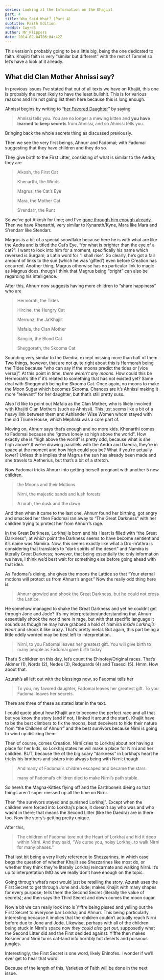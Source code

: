 ```yaml
---
series: Looking at the Information on the Khajiit
part: 4
title: Who Said What? (Part 4)
subtitle: Faith Edition
reddit: 1wyrd5
author: Mr_Flippers
date: 2014-02-04T06:04:42Z
---
```


This version’s probably going to be a little big, being the one dedicated to
faith. Khajiiti faith is very “similar but different” with the rest of Tamriel
so let’s have a look at it already.

## What did Clan Mother Ahnissi say?

In previous issues I’ve stated that out of all texts we have on Khajiit, this
one is probably the most likely to have the least bullshit. This is for various
reasons and I’m not going list them here because this is long enough.

Ahnissi begins by writing to “[her Favored Daughter][0]” by saying

> Ahnissi tells you. You are no longer a mewing kitten and **you have learned**
> **to keep secrets** from Ahnissi, and so Ahnissi tells you.

Bringing back the whole secrets thing as discussed previously.

Then we see the very first beings, Ahnurr and Fadomai; with Fadomai suggesting
that they have children and they do so.

They give birth to the First Litter, consisting of what is similar to the Aedra;
they are

> Alkosh, the First Cat
>
> Khenarthi, the Winds
>
> Magrus, the Cat’s Eye
>
> Mara, the Mother Cat
>
> S’rendarr, the Runt

So we’ve got Alkosh for time; and I’ve [gone through him enough already][1].
Then we have Khenarthi, very similar to Kynareth/Kyne, Mara like Mara and
S’rendarr like Stendarr.

Magrus is a bit of a special snowflake because here he is with what are like the
Aedra and is titled the Cat’s Eye, “for what is brighter than the eye of a
cat?". I want to look into him for a moment, specifically his name which
reversed is Surgam; a Latin word for “I shall rise". So clearly, he’s got a fair
amount of links to the sun (which he was 'gifted’) even before Creation has
occurred. Another thing, Magrus otherwise has no particular link to magic as
Magnus does, though I think that Magrus being “bright” can also be regarding his
intelligence.

After this, Ahnurr now suggests having more children to “share happiness” who
are

> Hermorah, the Tides
>
> Hircine, the Hungry Cat
>
> Merrunz, the Ja’Khajiit
>
> Mafala, the Clan Mother
>
> Sangiin, the Blood Cat
>
> Sheggorath, the Skooma Cat

Sounding very similar to the Daedra, except missing more than half of them. Two
things, however, that are not quite right about this is Hermorah being the Tides
because “who can say if the moons predict the tides or \[vice versa\]”. At this
point in time, _there weren’t any moons_. How could this be Hermorah’s title if
it’s related to something that has not existed yet? Same deal with Sheggorath
being the Skooma Cat. Once again, no moons to make the Moon Sugar which becomes
Skooma. Chances are it’s Ahnissi making it more “relevant” for her daughter, but
that’s still pretty suss.

Also I’d like to point out Mafala as the Clan Mother, who is likely involved
with Khajiiti Clan Mothers (such as Ahnissi). This just seems like a bit of a
heavy link between them and Ashlander Wise Women whom stayed with the old Triune
House, which Mephala was a core part of.

Moving on, Ahnurr says that’s enough and no more kids. Khenarthi comes to
Fadomai because she “grows lonely so high above the world". How exactly she is
“high above the world” is pretty odd, because what is she high above? If we’re
drawing parallels with the Aedra and Daedra, they’re in space at the moment and
how high could you be? What if you’re actually lower? Unless this implies that
Magrus the sun has already been made and she travels to Aetherius, but that’s a
bit of a stretch.

Now Fadomai tricks Ahnurr into getting herself pregnant with another 5 new
children.

> the Moons and their Motions
>
> Nirni, the majestic sands and lush forests
>
> Azurah, the dusk and the dawn

And then when it came to the last one, Ahnurr found her birthing, got angry and
smacked her then Fadomai ran away to “The Great Darkness” with her children
trying to protect her from Ahnurr’s rage.

In the Great Darkness, Lorkhaj is born and his Heart is filled with “the Great
Darkness"; at which point the Darkness seems to have become sentient and it’s
name was Namiira. Now, this seems exactly like what a Dro-m’athra is considering
that translates to “dark spirits of the desert” and Namiira is literally Great
Darkness; however, that being essentially the only information we have, I think
we’d best wait for something else before going ahead with that idea.

As Fadomai’s dieing, she gives the moons the Lattice so that “Your eternal
motions will protect us from Ahnurr’s anger.” Now the really odd thing here is

> Ahnurr growled and shook the Great Darkness, but he could not cross the
> Lattice.

He somehow managed to shake the Great Darkness and yet he couldnt get through
Jone and Jode? It’s my interpretation/understanding that Ahnurr essentially
shook the world here in rage, but with that specific language it sounds as
though he may have grabbed a hold of Namiira _inside Lorkhaj’s Heart_ and shook
it like crazy. That’s pretty metal. But again, this part being a little oddly
worded may be best left to interpretation.

> Nirni, to you Fadomai leaves her greatest gift. You will give birth to many
> people as Fadomai gave birth today

That’s 5 children on this day, let’s count the Ehlnofey/Original races. That’s
Aldmer (1), Nords (2), Nedes (3), Redguards (4) and Tsaesci (5). Hmm. How about
that.

Azurah’s all left out with the blessings now, so Fadomai tells her

> To you, my favored daughter, Fadomai leaves her greatest gift. To you Fadomai
> leaves her secrets.

There are three of these as stated later in the text.

I could quote about how Khajiit are to become the perfect race and all that but
you know the story (and if not, I linked it around the start). Khajiit have to
be the best climbers to fix the moons, best deceivers to hide their nature from
“the Children of Ahnurr” and the best survivors because Nirni is going to wind
up disliking them.

Then of course, comes Creation. Nirni cries to Lorkhaj about not having a place
for her kids, so Lorkhaj states he will make a place for Nirni and her children.
BUT, because the of the big scary “darkness” in Lorkhaj’s heart he tricks his
brothers and sisters into always being with Nirni; though

> And many of Fadomai’s children escaped and became the stars.
>
> many of Fadomai’s children died to make Nirni’s path stable.

So here’s the Magna-Kitties flying off and the Earthbone’s dieing so that things
aren’t super messed up all the time on Nirni.

Then “the survivors stayed and punished Lorkhaj". Except when the children were
forced into Lorkhaj’s place, it doesn’t say who was and who wasnt in there; that
means the Second Litter (like the Daedra) are in there too. Now the story’s
getting pretty unique.

After this,

> The children of Fadomai tore out the Heart of Lorkhaj and hid it deep within
> Nirni. And they said, “We curse you, noisy Lorkhaj, to walk Nirni for many
> phases."

That last bit being a very likely reference to Shezzarines, in which case begs
the question of whether Khajiit see Shezzarines like most do, or whether they
think they’re literally Lorkhaj reincarnate and walking Nirni. It’s up to
interpretation IMO as we really don’t have enough on the topic.

Going through what’s next would just be retelling the story. Azurah uses the
First Secret to get through Jone and Jode; makes Khajiit with many shapes for
every purpose; tells them the Second Secret (literally the value of secrets);
and then says the Third Secret and down comes the moon sugar.

Now a bit we can really look into is Y’ffre being pissed and yelling out the
First Secret to everyone bar Lorkhaj and Ahnurr. This being particularly
interesting because it implies that the children couldn’t actually reach Nirni
before due to Jone and Jode. Likewise, perhaps with all of the children being
stuck in Nirni’s space now _they could also get out_, supposedly what the Second
Litter did and the First decided against. Y’ffre then makes Bosmer and Nirni
turns cat-land into horribly hot deserts and poisnous jungles.

Interestingly, the First Secret is one word, likely Ehlnofex. I wonder if we’ll
ever get to hear that word.

Because of the length of this, Varieties of Faith will be done in the next
issue.

[0]:
  https://www.imperial-library.info/content/words-clan-mother-ahnissi-her-favored-daughter
[1]:
  https://old.reddit.com/r/teslore/comments/1eb00m/the_thread_of_alkosh_or_choose_your_own_timegod/
